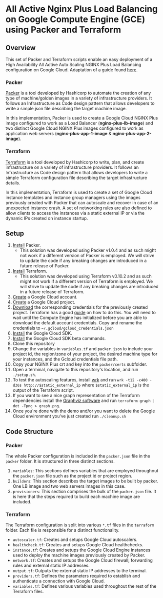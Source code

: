 # All Active Nginx Plus Load Balancing on Google Compute Engine (GCE) using Packer and Terraform

## Overview

This set of Packer and Terraform scripts enable an easy deployment of a High Availability All Active Auto Scaling NGINX Plus Load Balancing configuration on Google Cloud. Adaptation of a guide found [here](https://www.nginx.com/resources/deployment-guides/all-active-nginx-plus-load-balancing-gce/).

### Packer

[Packer](https://www.packer.io/) is a tool developed by Hashicorp to automate the creation of any type of machine/golden images in a variety of infrastructure providers. It follows an Infrastructure as Code design pattern that allows developers to write a simple json file describing the target machine image.

In this implementation, Packer is used to create a Google Cloud NGINX Plus image configured to work as a Load Balancer (**nginx-plus-lb-image**) and two distinct Google Cloud NGINX Plus images configured to work as application web servers  (**nginx-plus-app-1-image** & **nginx-plus-app-2-image**).

### Terraform

[Terraform](https://www.terraform.io/) is a tool developed by Hashicorp to write, plan, and create infrastructure on a variety of infrastructure providers. It follows an Infrastructure as Code design pattern that allows developers to write a simple Terraform configuration file describing the target infrastructure details.

In this implementation, Terraform is used to create a set of Google Cloud instance templates and instance group managers using the images previously created with Packer that can autoscale and recover in case of an unexpected instance crash. A set of networking rules are also defined to allow clients to access the instances via a static external IP or via the dynamic IPs created on instance startup.

## Setup

1. [Install](https://www.packer.io/intro/getting-started/install.html) Packer.
    * This solution was developed using Packer v1.0.4 and as such might not work if a different version of Packer is employed. We will strive to update the code if any breaking changes are introduced in a future release of Packer.
2. [Install](https://www.terraform.io/intro/getting-started/install.html) Terraform.
    * This solution was developed using Terraform v0.10.2 and as such might not work if a different version of Terraform is employed. We will strive to update the code if any breaking changes are introduced in a future release of Terraform.
3. [Create](https://cloud.google.com/) a Google Cloud account.
4. [Create](https://cloud.google.com/resource-manager/docs/creating-managing-projects) a Google Cloud project.
5. [Download](https://www.terraform.io/docs/providers/google/index.html) the corresponding credentials for the previously created project. Terraform has a good [guide](https://www.terraform.io/docs/providers/google/index.html) on how to do this. You will need to wait until the Compute Engine has initialized before you are able to download the default account credentials. Copy and rename the credentials to `~/.gcloud/gcloud_credentials.json`
6. [Install](https://cloud.google.com/sdk/downloads) the Google Cloud SDK.
7. [Install](https://cloud.google.com/sdk/docs/managing-components) the Google Cloud SDK beta commands.
8. Clone this repository
9. Change the variables in `variables.tf` and `packer.json` to include your project id, the region/zone of your project, the desired machine type for your instances, and the Gcloud credentials file path.
10. Copy your NGINX Plus crt and key into the `packer/certs` subfolder.
11. Open a terminal, navigate to this repository's location, and run `./setup.sh`.
12. To test the autoscaling features, install [wrk](https://github.com/wg/wrk) and run `wrk -t12 -c400 -d30s http://$static_external_ip` where `$static_external_ip` is the output of the Terraform script.
13. If you want to see a nice graph representation of the Terraform dependencies install the [Graphviz software](http://www.graphviz.org/) and run `terraform graph | dot -Tpng > graph.png`.
14. Once you're done with the demo and/or you want to delete the Google Cloud environment you've just created run `./cleanup.sh`

## Code Structure

### Packer

The whole Packer configuration is included in the `packer.json` file in the `packer` folder. It is structured in three distinct sections.

1. `variables`: This sections defines variables that are employed throughout the `packer.json` file such as the project id or project region.
2. `builders`: This section describes the target images to be built by packer. One LB image and two web servers images in this case.
3. `provisioners`: This section comprises the bulk of the `packer.json` file. It is here that the steps required to build each machine image are included.

### Terraform

The Terraform configuration is split into various `*.tf` files in the `terraform` folder. Each file is responsible for a distinct functionality.

* `autoscaler.tf`: Creates and setups Google Cloud autoscalers.
* `healthcheck.tf`: Creates and setups Google Cloud healthchecks.
* `instance.tf`: Creates and setups the Google Cloud Engine instances used to deploy the machine images previously created by Packer.
* `network.tf`: Creates and setups the Google Cloud firewall, forwarding rules and external static IP addresses.
* `output.tf`: Outputs the external static IP addresses to the terminal.
* `providers.tf`: Defines the parameters required to establish and authenticate a connection with Google Cloud.
* `variables.tf`: Defines various variables used throughout the rest of the Terraform files.
